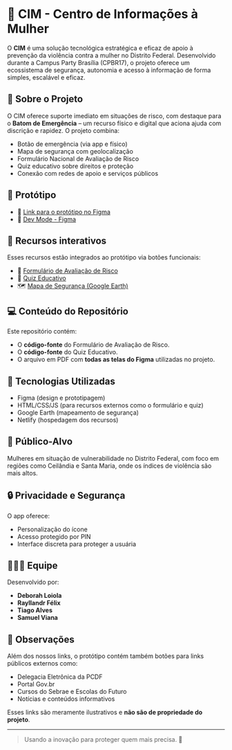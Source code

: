 # 💜 CIM - Centro de Informações à Mulher

O **CIM** é uma solução tecnológica estratégica e eficaz de apoio à prevenção da violência contra a mulher no Distrito Federal. Desenvolvido durante a Campus Party Brasília (CPBR17), o projeto oferece um ecossistema de segurança, autonomia e acesso à informação de forma simples, escalável e eficaz.

## 📌 Sobre o Projeto

O CIM oferece suporte imediato em situações de risco, com destaque para o **Batom de Emergência** – um recurso físico e digital que aciona ajuda com discrição e rapidez. O projeto combina:

- Botão de emergência (via app e físico)
- Mapa de segurança com geolocalização
- Formulário Nacional de Avaliação de Risco
- Quiz educativo sobre direitos e proteção
- Conexão com redes de apoio e serviços públicos

## 🧩 Protótipo

- 🔗 [Link para o protótipo no Figma](https://www.figma.com/proto/ECEW8FtBca60DYnbcgYW3G/CPBR17---CIM?node-id=0-1&t=NMOfYjxv17Ad6ahR-1)
- 🔗 [Dev Mode - Figma](https://www.figma.com/design/ECEW8FtBca60DYnbcgYW3G/CPBR17---CIM?node-id=10023-230&m=dev&t=mZcFYPDnBbSCgiTD-1)

## 🔗 Recursos interativos

Esses recursos estão integrados ao protótipo via botões funcionais:

- 📝 [Formulário de Avaliação de Risco](https://formsavalicaoderisco.netlify.app/)
- 🎯 [Quiz Educativo](https://quiz-educativo-cimapp.netlify.app/)
- 🗺️ [Mapa de Segurança (Google Earth)](https://earth.google.com/web/@-15.82724817,-48.10595774,1263.20806084a,13027.5122614d,35y,0h,0t,0r/data=CgRCAggBMigKJgokCiAxSTV0MTJNTnU0Z2VhcW1hZVNXbHJrQjNJTEpEYnk4QSACOgMKATBCAggASggItsP5wQIQAQ)

## 💻 Conteúdo do Repositório

Este repositório contém:

- O **código-fonte** do Formulário de Avaliação de Risco.
- O **código-fonte** do Quiz Educativo.
- O arquivo em PDF com **todas as telas do Figma** utilizadas no projeto.

## 🚀 Tecnologias Utilizadas

- Figma (design e prototipagem)
- HTML/CSS/JS (para recursos externos como o formulário e quiz)
- Google Earth (mapeamento de segurança)
- Netlify (hospedagem dos recursos)

## 📍 Público-Alvo

Mulheres em situação de vulnerabilidade no Distrito Federal, com foco em regiões como Ceilândia e Santa Maria, onde os índices de violência são mais altos.

## 🔒 Privacidade e Segurança

O app oferece:
- Personalização do ícone
- Acesso protegido por PIN
- Interface discreta para proteger a usuária

## 👩🏽‍💻 Equipe

Desenvolvido por:

- **Deborah Loiola**  
- **Rayllandr Félix**  
- **Tiago Alves**  
- **Samuel Viana**

## 📎 Observações

Além dos nossos links, o protótipo contém também botões para links públicos externos como:  
- Delegacia Eletrônica da PCDF  
- Portal Gov.br  
- Cursos do Sebrae e Escolas do Futuro  
- Notícias e conteúdos informativos

Esses links são meramente ilustrativos e **não são de propriedade do projeto**.

---

> Usando a inovação para proteger quem mais precisa. 💜
